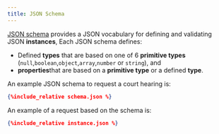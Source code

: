 ```yaml
---
title: JSON Schema
---
```

[JSON schema](https://json-schema.org) provides  a JSON vocabulary for defining and validating 
JSON **instances**,  Each JSON schema defines:
* Defined **types** that are based on one of 6 **primitive types** (`null`,`boolean`,`object`,`array`,`number` or `string`), and
* **properties**that are based on a **primitive type** or a defined **type**.

An example JSON schema to request a court hearing is:

```json
{%include_relative schema.json %}
```

An example of a request based on the schema is:

```json
{%include_relative instance.json %}
```
